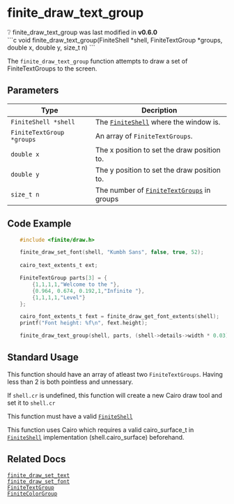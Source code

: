 # finite_draw_text_group
<div class="alert alert-info part text-info">
❔ finite_draw_text_group was last modified in <b>v0.6.0</b>
</div>
```c
void finite_draw_text_group(FiniteShell *shell, FiniteTextGroup *groups, double x, double y, size_t n)
```

The `finite_draw_text_group` function attempts to draw a set of FiniteTextGroups to the screen.

## Parameters

| Type                           | Decription                                                                             |
| ------------------------------ | -------------------------------------------------------------------------------------- |
|`FiniteShell *shell`|The [`FiniteShell`](../../../types/FiniteShell) where the window  is.|
|`FiniteTextGroup *groups`|An array of `FiniteTextGroups`.|
|`double x`|The x position to set the draw position to.|
|`double y`|The y position to set the draw position to.|
|`size_t n`|The number of [`FiniteTextGroups`](../../../types/FiniteTextGroup) in groups|

## Code Example
```c 
	#include <finite/draw.h>

    finite_draw_set_font(shell, "Kumbh Sans", false, true, 52);
        
    cairo_text_extents_t ext;

    FiniteTextGroup parts[3] = {
        {1,1,1,1,"Welcome to the "},
        {0.964, 0.674, 0.192,1,"Infinite "},
        {1,1,1,1,"Level"}
    }; 

    cairo_font_extents_t fext = finite_draw_get_font_extents(shell);
    printf("Font height: %f\n", fext.height);

    finite_draw_text_group(shell, parts, (shell->details->width * 0.03), (shell->details->height * 0.1), 3);
``` 

## Standard Usage
This function should have an array of atleast two `FiniteTextGroups`. Having less than 2 is both pointless and unnessary.

If `shell.cr` is undefined, this function will create a new Cairo draw tool and set it to `shell.cr`

This function must have a valid [`FiniteShell`](../../../types/FiniteShell)

This function uses Cairo which requires a valid cairo_surface_t in [`FiniteShell`](../../../types/FiniteShell) implementation (shell.cairo_surface) beforehand.

## Related Docs
[`finite_draw_set_text`](../finite_draw_set_text)<br>
[`finite_draw_set_font`](../finite_draw_set_font)<br>
[`FiniteTextGroup`](../../../types/FiniteTextGroup)<br>
[`FiniteColorGroup`](../../../types/Finit1eColorGroup)